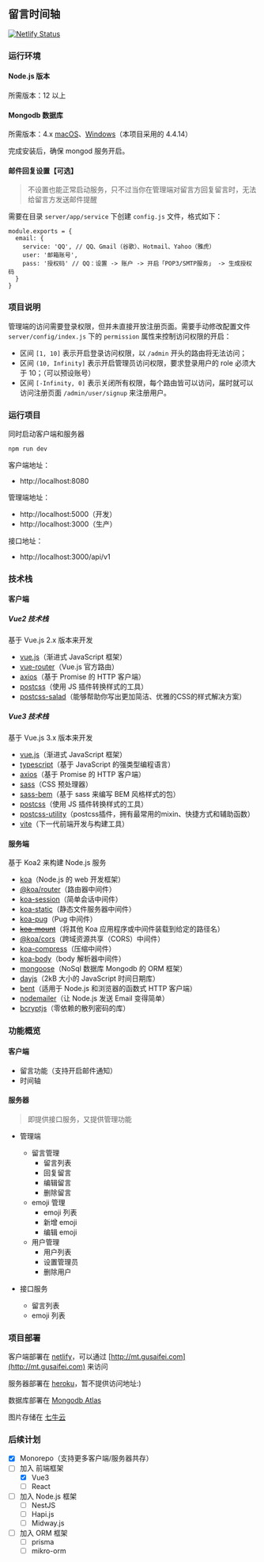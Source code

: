 ## 留言时间轴

[![Netlify Status](https://api.netlify.com/api/v1/badges/caa159e5-26d0-4f97-b7ca-b5b0164b8fd9/deploy-status)](https://app.netlify.com/sites/frolicking-kataifi-7de522/deploys)

### 运行环境

#### Node.js 版本

所需版本：12 以上

#### Mongodb 数据库

所需版本：4.x [macOS](https://www.mongodb.com/docs/v4.4/tutorial/install-mongodb-on-os-x/)、[Windows](https://www.mongodb.com/docs/v4.4/tutorial/install-mongodb-on-windows/)（本项目采用的 4.4.14）

完成安装后，确保 mongod 服务开启。

#### 邮件回复设置【可选】

> 不设置也能正常启动服务，只不过当你在管理端对留言方回复留言时，无法给留言方发送邮件提醒

需要在目录 `server/app/service` 下创建 `config.js` 文件，格式如下：

```node
module.exports = {
  email: {
    service: 'QQ', // QQ、Gmail（谷歌）、Hotmail、Yahoo（雅虎）
    user: '邮箱账号',
    pass: '授权码' // QQ：设置 -> 账户 -> 开启「POP3/SMTP服务」 -> 生成授权码
  }
}
```

### 项目说明

管理端的访问需要登录权限，但并未直接开放注册页面。需要手动修改配置文件 `server/config/index.js` 下的 `permission` 属性来控制访问权限的开启：

- 区间 `[1, 10]` 表示开启登录访问权限，以 `/admin` 开头的路由将无法访问；
- 区间 `(10, Infinity]` 表示开启管理员访问权限，要求登录用户的 role 必须大于 10；（可以预设账号）
- 区间 `[-Infinity, 0]` 表示关闭所有权限，每个路由皆可以访问，届时就可以访问注册页面 `/admin/user/signup` 来注册用户。

### 运行项目

同时启动客户端和服务器

```bash
npm run dev
```

客户端地址：

  - http://localhost:8080

管理端地址：

  - http://localhost:5000（开发）
  - http://localhost:3000（生产）

接口地址：

  - http://localhost:3000/api/v1

### 技术栈

#### 客户端

##### Vue2 技术栈

基于 Vue.js 2.x 版本来开发

- [vue.js](https://cn.vuejs.org/index.html)（渐进式 JavaScript 框架）
- [vue-router](https://v3.router.vuejs.org/zh/installation.html)（Vue.js 官方路由）
- [axios](https://axios-http.com/docs/intro)（基于 Promise 的 HTTP 客户端）
- [postcss](https://postcss.org/)（使用 JS 插件转换样式的工具）
- [postcss-salad](https://github.com/ElemeFE/postcss-salad)（能够帮助你写出更加简洁、优雅的CSS的样式解决方案）

##### Vue3 技术栈

基于 Vue.js 3.x 版本来开发

- [vue.js](https://v3.cn.vuejs.org/)（渐进式 JavaScript 框架）
- [typescript](https://www.typescriptlang.org/)（基于 JavaScript 的强类型编程语言）
- [axios](https://axios-http.com/docs/intro)（基于 Promise 的 HTTP 客户端）
- [sass](https://postcss.org/)（CSS 预处理器）
- [sass-bem](https://github.com/zgabievi/sass-bem)（基于 sass 来编写 BEM 风格样式的包）
- [postcss](https://postcss.org/)（使用 JS 插件转换样式的工具）
- [postcss-utility](https://ismamz.github.io/postcss-utilities/)（postcss插件，拥有最常用的mixin、快捷方式和辅助函数）
- [vite](https://cn.vitejs.dev/)（下一代前端开发与构建工具）

#### 服务端

基于 Koa2 来构建 Node.js 服务

- [koa](https://koajs.com/)（Node.js 的 web 开发框架）
- [@koa/router](https://github.com/koajs/router)（路由器中间件）
- [koa-session](https://github.com/koajs/session)（简单会话中间件）
- [koa-static](https://github.com/koajs/static)（静态文件服务器中间件）
- [koa-pug](https://www.npmjs.com/package/koa-pug)（Pug 中间件）
- ~~[koa-mount](https://github.com/koajs/mount)~~（将其他 Koa 应用程序或中间件装载到给定的路径名）
- [@koa/cors](https://github.com/koajs/cors)（跨域资源共享（CORS）中间件）
- [koa-compress](https://github.com/koajs/compress)（压缩中间件）
- [koa-body](https://github.com/koajs/koa-body)（body 解析器中间件）
- [mongoose](https://mongoosejs.com/docs/4.x/)（NoSql 数据库 Mongodb 的 ORM 框架）
- [dayjs](https://day.js.org/zh-CN/)（2kB 大小的 JavaScript 时间日期库）
- [bent](https://github.com/mikeal/bent)（适用于 Node.js 和浏览器的函数式 HTTP 客户端）
- [nodemailer](https://nodemailer.com/about/)（让 Node.js 发送 Email 变得简单）
- [bcryptjs](https://www.npmjs.com/package/bcryptjs)（零依赖的散列密码的库）

### 功能概览

#### 客户端

- 留言功能（支持开启邮件通知）
- 时间轴

#### 服务器

> 即提供接口服务，又提供管理功能

- 管理端
  - 留言管理
    - 留言列表
    - 回复留言
    - 编辑留言
    - 删除留言
  - emoji 管理
    - emoji 列表
    - 新增 emoji
    - 编辑 emoji
  - 用户管理
    - 用户列表
    - 设置管理员
    - 删除用户

- 接口服务
  - 留言列表
  - emoji 列表

### 项目部署

客户端部署在 [netlify](https://app.netlify.com/)，可以通过 [http://mt.gusaifei.com](http://mt.gusaifei.com) 来访问

服务器部署在 [heroku](https://www.heroku.com/home)，暂不提供访问地址:)

数据库部署在 [Mongodb Atlas](https://cloud.mongodb.com/)

图片存储在 [七牛云](https://portal.qiniu.com/kodo/bucket)

### 后续计划

- [x] Monorepo（支持更多客户端/服务器共存）
- [ ] 加入 前端框架
  - [x] Vue3
  - [ ] React
- [ ] 加入 Node.js 框架
  - [ ]  NestJS
  - [ ]  Hapi.js
  - [ ]  Midway.js
- [ ] 加入 ORM 框架
  - [ ] prisma
  - [ ] mikro-orm
